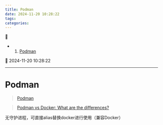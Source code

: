 ```yaml
---
title: Podman
date: 2024-11-20 10:28:22
tags: 
categories: 
---
```



💠

- 1. [Podman](#podman)

💠 2024-11-20 10:28:22
****************************************
# Podman
> [Podman](https://podman.io/)  

> [Podman vs Docker: What are the differences?](https://www.imaginarycloud.com/blog/podman-vs-docker)  

无守护进程，可直接alias替换docker进行使用（兼容Docker）

